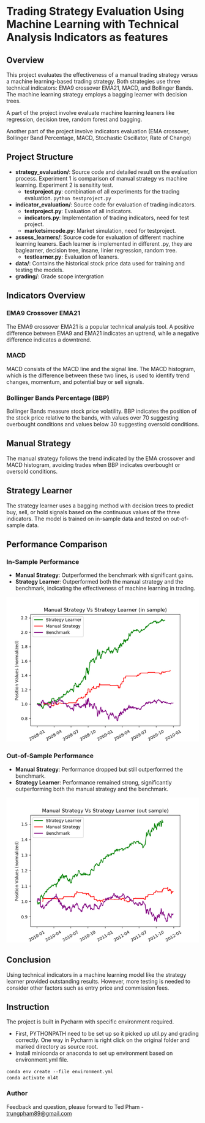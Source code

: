 # Trading Strategy Evaluation Using Machine Learning with Technical Analysis Indicators as features

## Overview
This project evaluates the effectiveness of a manual trading strategy versus a machine learning-based trading strategy. Both strategies use three technical indicators: EMA9 crossover EMA21, MACD, and Bollinger Bands. The machine learning strategy employs a bagging learner with decision trees.

A part of the project involve evaluate machine learning leaners like regression, decision tree, random forest and bagging.

Another part of the project involve indicators evaluation (EMA crossover, Bollinger Band Percentage, MACD, Stochastic Oscillator, Rate of Change)


## Project Structure
- **strategy_evaluation/**: Source code and detailed result on the evaluation process. Experiment 1 is comparison of manual strategy vs machine learning. Experiment 2 is sensitity test.
  - **testproject.py**: combination of all experiments for the trading evaluation. ```python testproject.py ```
- **indicator_evaluation/**: Source code for evaluation of trading indicators.
  - **testproject.py**: Evaluation of all indicators.
  - **indicators.py**: Implementation of trading indicators, need for test project.
  - **marketsimcode.py**: Market simulation, need for testproject.
- **assess_learners/**: Source code for evaluation of different machine learning leaners. Each learner is implemented in different .py, they are baglearner, decision tree, insane, linier regression, random tree.
  - **testlearner.py**: Evaluation of leaners.
- **data/**: Contains the historical stock price data used for training and testing the models.
- **grading/**: Grade scope intergration

## Indicators Overview
### EMA9 Crossover EMA21
The EMA9 crossover EMA21 is a popular technical analysis tool. A positive difference between EMA9 and EMA21 indicates an uptrend, while a negative difference indicates a downtrend.

### MACD
MACD consists of the MACD line and the signal line. The MACD histogram, which is the difference between these two lines, is used to identify trend changes, momentum, and potential buy or sell signals.

### Bollinger Bands Percentage (BBP)
Bollinger Bands measure stock price volatility. BBP indicates the position of the stock price relative to the bands, with values over 70 suggesting overbought conditions and values below 30 suggesting oversold conditions.

## Manual Strategy
The manual strategy follows the trend indicated by the EMA crossover and MACD histogram, avoiding trades when BBP indicates overbought or oversold conditions.

## Strategy Learner
The strategy learner uses a bagging method with decision trees to predict buy, sell, or hold signals based on the continuous values of the three indicators. The model is trained on in-sample data and tested on out-of-sample data.

## Performance Comparison
### In-Sample Performance
- **Manual Strategy**: Outperformed the benchmark with significant gains.
- **Strategy Learner**: Outperformed both the manual strategy and the benchmark, indicating the effectiveness of machine learning in trading.

![in-sample result](/strategy_evaluation/exp1_in_sample.png)

### Out-of-Sample Performance
- **Manual Strategy**: Performance dropped but still outperformed the benchmark.
- **Strategy Learner**: Performance remained strong, significantly outperforming both the manual strategy and the benchmark.

![out-sample result](/strategy_evaluation/exp1_out_sample.png)

## Conclusion
Using technical indicators in a machine learning model like the strategy learner provided outstanding results. However, more testing is needed to consider other factors such as entry price and commission fees.


## Instruction

The project is built in Pycharm with specific environment required.
- First, PYTHONPATH need to be set up so it picked up util.py and grading correctly. One way in Pycharm is right click on the original folder and marked directory as source root.
- Install miniconda or anaconda to set up environment based on environment.yml file.
```
conda env create --file environment.yml
conda activate ml4t
```




### Author
Feedback and question, please forward to Ted Pham - trungpham89@gmail.com